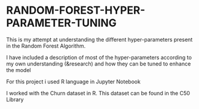 # RANDOM-FOREST-HYPER-PARAMETER-TUNING

This is my attempt at understanding the different hyper-parameters present in the Random Forest Algorithm. 

I have included a description of most of the hyper-parameters according to my own understanding (&research) and how they can be tuned to enhance the model

For this project i used R language in Jupyter Notebook

I worked with the Churn dataset in R. This dataset can be found in the C50 Library
